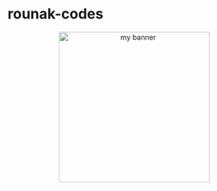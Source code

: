 # rounak-codes
<p align = "center">
<image height=300 src = "https://github.com/rounak-codes/rounak-codes/assets/76109002/c76bff00-09fc-4051-925f-8f73f7879fcd" alt="my banner">
</p> 
